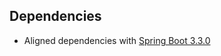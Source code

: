 ## Dependencies

* Aligned dependencies with [Spring Boot 3.3.0](https://github.com/spring-projects/spring-boot/releases/tag/v3.3.0)
